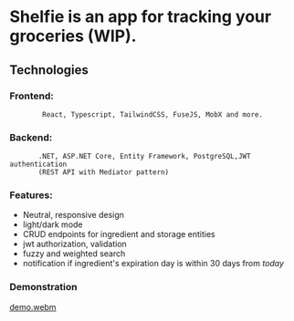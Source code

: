 # Shelfie is an app for tracking your groceries (WIP).

## Technologies
### Frontend: 
            React, Typescript, TailwindCSS, FuseJS, MobX and more.

### Backend: 
           .NET, ASP.NET Core, Entity Framework, PostgreSQL,JWT authentication 
           (REST API with Mediator pattern)

### Features:
- Neutral, responsive design
- light/dark mode
- CRUD endpoints for ingredient and storage entities
- jwt authorization, validation
- fuzzy and weighted search
- notification if ingredient's expiration day is within 30 days from *today*


### Demonstration


[demo.webm](https://user-images.githubusercontent.com/46307494/177620334-603ce289-3bef-4349-9d75-5034ad88546d.webm)
